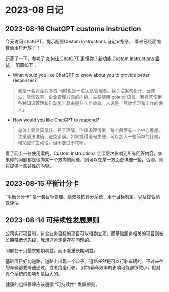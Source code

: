 <!---
markmeta_title: 2023-08 日记
markmeta_author: 斜风
markmeta_date: 2023-08-14
markmeta_categories: 日记
markmeta_tags: 日记
-->

# 2023-08 日记

## 2023-08-16 ChatGPT custome instruction

今天访问 chatGPT，提示配置Custom Instructions 自定义指令， 看来已经面向普通用户开放了！

研究了一下，参考了 [如何让 ChatGPT 更懂你？新功能 Custom Instructions 尝试](https://sspai.com/post/81470)， 配置如下：


- What would you like ChatGPT to know about you to provide better responses?
> 我是一名资深程序员,同时也是一名团队管理者。我关注架构设计、云原生、管理效率、企业管理方面的内容。主要使用 golang 语言。我喜欢使用各种知识管理和自动化工具来提升工作效率。人设是「高效学习和工作的懒人」

- How would you like ChatGPT to respond?
> 总体上要言简意赅，易于理解。注重条理清晰，每个段落有一个中心思想。注意语法准确、避免错误。如果觉得语句生硬，可以加入一些简单的比喻，增加些许生动性。但不要过于花哨。


看了网上一些使用案例，Custom Instructions 会深层次影响到所有回答内容，如果你的问题都是偏向某一个方向的问题，则可以在某一方面更详细一些。否则，则只提供一些共性的内容。



## 2023-08-15 平衡计分卡

 “平衡计分卡” 是一套目标管理、绩效考核评分系统，用于目标制定、以及综合绩效评估。


## 2023-08-14 可持续性发展原则

公司实行项目制，符合业务目标的项目可以得到立项，而基础服务相关的项目则被长期降低优先级，我想这肯定是存在问题的。

问题在于只最求短期利益，而不看重长期利益。

基础项目好比道路，道路上出现一个口子，道路任然是可以行驶车辆的，不过来往的车辆都要降速通过，或者绕道行驶。
对每辆车效率的影响可能都很微小，但对真个系统的影响却是巨大的。

健康的组织管理应该遵循 “可持续性” 发展原则。
